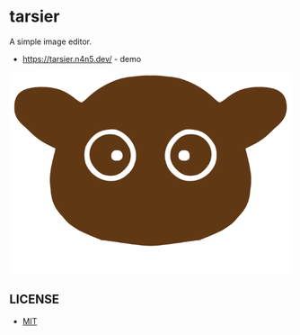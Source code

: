 # tarsier

A simple image editor.

- <https://tarsier.n4n5.dev/> - demo

![tarsier logo](./assets/tarsier.svg)

## LICENSE

- [MIT](LICENSE)

